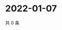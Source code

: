 # 2022-01-07

共 0 条

<!-- BEGIN WEIBO -->
<!-- 最后更新时间 Fri Jan 07 2022 13:15:26 GMT+0800 (China Standard Time) -->

<!-- END WEIBO -->
